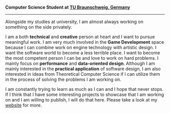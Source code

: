 **Computer Science Student at [TU Braunschweig, Germany](https://www.tu-braunschweig.de/)**
___

Alongside my studies at university, I am almost always working on something on the side privately.

I am a both **technical** and **creative** person at heart and I want to pursue meaningful work. I am very much involved in the **Game Development** space because I can combine work on engine technology with artistic design.
I want the software world to become a less terrible place. I want to become the most competent person I can be and love to work on hard problems. I mainly focus on **performance** and **data-oriented design**.
Although I am mainly interested in the **practical application** of software design, I am also interested in ideas from Theoretical Computer Science if I can utilize them in the process of solving the problems I am working on.

I am constantly trying to learn as much as I can and I hope that never stops. If I think that I have some interesting projects to showcase that I am working on and I am willing to publish, I will do that here.
Please take a look at my [website](https://luca-jt.github.io/) for more.
